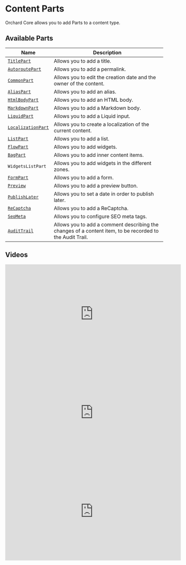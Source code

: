 # Content Parts

Orchard Core allows you to add Parts to a content type.

## Available Parts

| Name | Description |
| --- | --- |
| [`TitlePart`](../../modules/Title/README.md) | Allows you to add a title. |
| [`AutoroutePart`](../../modules/Autoroute/README.md) | Allows you to add a permalink. |
| [`CommonPart`](../../modules/Contents/README.md) | Allows you to edit the creation date and the owner of the content. |
| [`AliasPart`](../../modules/Alias/README.md) | Allows you to add an alias. |
| [`HtmlBodyPart`](../../modules/Html/README.md) | Allows you to add an HTML body. |
| [`MarkdownPart`](../../modules/Markdown/README.md) | Allows you to add a Markdown body. |
| [`LiquidPart`](../../modules/Liquid/README.md) | Allows you to add a Liquid input. |
| [`LocalizationPart`](../../modules/Localize/README.md) | Allows you to create a localization of the current content. |
| [`ListPart`](../../modules/Lists/README.md) | Allows you to add a list. |
| [`FlowPart`](../../modules/Flow/README.md) | Allows you to add widgets. |
| [`BagPart`](../../modules/Flow/BagPart.md) | Allows you to add inner content items. |
| `WidgetsListPart` | Allows you to add widgets in the different zones. |
| [`FormPart`](../../modules/Forms/README.md) | Allows you to add a form. |
| [`Preview`](../../modules/ContentPreview/README.md) | Allows you to add a preview button. |
| [`PublishLater`](../../modules/PublishLater/README.md) | Allows you to set a date in order to publish later. |
| [`ReCaptcha`](../../modules/ReCaptcha/README.md) | Allows you to add a ReCaptcha. |
| [`SeoMeta`](../../modules/Seo/README.md) | Allows you to configure SEO meta tags. |
| [`AuditTrail`](../../modules/AuditTrail/README.md) | Allows you to add a comment describing the changes of a content item, to be recorded to the Audit Trail. |

## Videos

<iframe width="560" height="315" src="https://www.youtube-nocookie.com/embed/bayT58i7DVY" title="YouTube video player" frameborder="0" allow="accelerometer; autoplay; clipboard-write; encrypted-media; gyroscope; picture-in-picture; web-share" allowfullscreen></iframe>

<iframe width="560" height="315" src="https://www.youtube-nocookie.com/embed/zp1veioH1CQ" title="YouTube video player" frameborder="0" allow="accelerometer; autoplay; clipboard-write; encrypted-media; gyroscope; picture-in-picture; web-share" allowfullscreen></iframe>

<iframe width="560" height="315" src="https://www.youtube-nocookie.com/embed/Wjizx4XU2V4" title="YouTube video player" frameborder="0" allow="accelerometer; autoplay; clipboard-write; encrypted-media; gyroscope; picture-in-picture; web-share" allowfullscreen></iframe>

